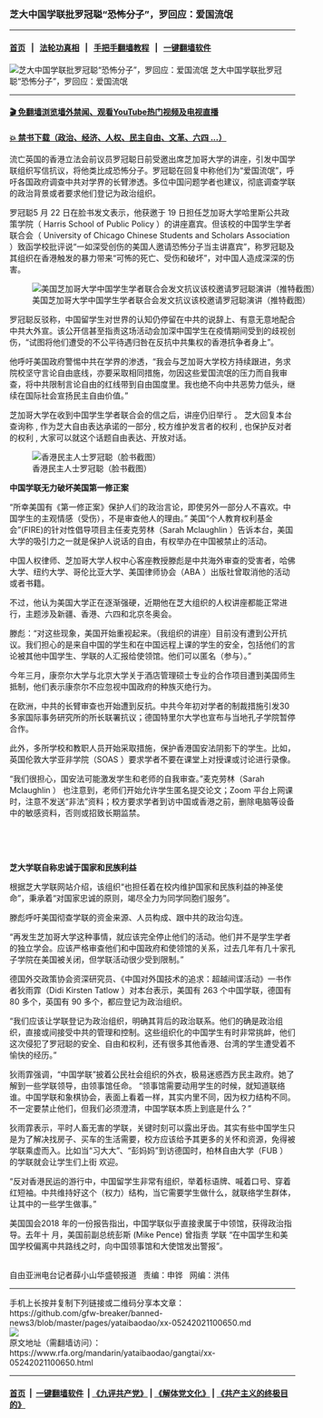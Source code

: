 ### 芝大中国学联批罗冠聪“恐怖分子”，罗回应：爱国流氓
------------------------

#### [首页](https://github.com/gfw-breaker/banned-news3/blob/master/README.md) &nbsp;&nbsp;|&nbsp;&nbsp; [法轮功真相](https://github.com/begood0513/basic/blob/master/README.md)  &nbsp;&nbsp;|&nbsp;&nbsp; [手把手翻墙教程](https://github.com/gfw-breaker/guides/wiki)  &nbsp;&nbsp;|&nbsp;&nbsp; [一键翻墙软件](https://github.com/gfw-breaker/nogfw/blob/master/README.md)  



<div id="headerimg">
 <img alt="芝大中国学联批罗冠聪“恐怖分子”，罗回应：爱国流氓" src="https://www.rfa.org/mandarin/yataibaodao/gangtai/xx-05242021100650.html/@@images/d501319d-5c5e-4e45-bf14-72aba41e0f9d.jpeg" title="芝大中国学联批罗冠聪“恐怖分子”，罗回应：爱国流氓"/>
 <span class="lead_image_caption">
  芝大中国学联批罗冠聪“恐怖分子”，罗回应：爱国流氓
 </span>
 <!-- zoomattribute -->
</div>

<hr/>


#### [ 🎬  免翻墙浏览墙外禁闻、观看YouTube热门视频及电视直播](https://github.com/gfw-breaker/HelloWorld)

#### [ 💥  禁书下载（政治、经济、人权、民主自由、文革、六四 ...）](https://github.com/gfw-breaker/books/blob/master/README.md)

<div id="storytext">
 <p>
 </p>
 <p>
  流亡英国的香港立法会前议员罗冠聪日前受邀出席芝加哥大学的讲座，引发中国学联组织写信抗议，将他类比成恐怖分子。罗冠聪在回复中称他们为“爱国流氓”，呼吁各国政府调查中共对学界的长臂渗透。多位中国问题学者也建议，彻底调查学联的政治背景或者要求他们登记为政治组织。
 </p>
 <p>
  罗冠聪5
  <span>
   月
  </span>
  22
  <span>
   日在脸书发文表示，他获邀于
  </span>
  19
  <span>
   日担任芝加哥大学哈里斯公共政策学院（
  </span>
  Harris School of Public Policy
  <span>
   ）的讲座嘉宾。但该校的中国学生学者联合会（
  </span>
  University of Chicago Chinese Students and Scholars Association
  <span>
   ）致函学校批评说“一如深受创伤的美国人邀请恐怖分子当主讲嘉宾”，称罗冠聪及其组织在香港触发的暴力带来“可怖的死亡、受伤和破坏”，对中国人造成深深的伤害。
  </span>
 </p>
 <p>
  <span>
   <figure class="image-richtext image-inline captioned" style="width:620px;">
    <img alt="美国芝加哥大学中国学生学者联合会发文抗议该校邀请罗冠聪演讲（推特截图）" src="https://www.rfa.org/mandarin/yataibaodao/gangtai/xx-05242021100650.html/xx0524.jpg/@@images/9a9bf014-9bc7-4239-8c92-2cf133422ab1.jpeg" title="xx0524.jpg"/>
    <figcaption class="image-caption">
     美国芝加哥大学中国学生学者联合会发文抗议该校邀请罗冠聪演讲（推特截图）
    </figcaption>
    <small>
    </small>
   </figure>
  </span>
 </p>
 <p>
  罗冠聪反驳称，中国留学生对世界的认知仍停留在中共的说辞上、有意无意地配合中共大外宣。该公开信甚至指责这场活动会加深中国学生在疫情期间受到的歧视创伤，“试图将他们遭受的不公平待遇归咎在反抗中共集权的香港抗争者身上”。
 </p>
 <p>
  他呼吁美国政府警惕中共在学界的渗透，“我会与芝加哥大学校方持续跟进，务求院校坚守言论自由底线，亦要采取相同措施，勿因这些爱国流氓的压力而自我审查，将中共限制言论自由的红线带到自由国度里。我也绝不向中共恶势力低头，继续在国际社会宣扬民主自由价值。”
 </p>
 <p>
  <span>
   <span>
    芝加哥大学在收到中国学生学者联合会的信之后，讲座仍旧举行
   </span>
   <span>
    。
   </span>
   <span>
    芝大回复本台查询称
   </span>
   <span>
    ,
   </span>
   <span>
    作为芝大自由表达承诺的一部分
   </span>
   <span>
    ,
   </span>
   <span>
    校方维护发言者的权利
   </span>
   <span>
    ,
   </span>
   <span>
    也保护反对者的权利
   </span>
   <span>
    ,
   </span>
   <span>
    大家可以就这个话题自由表达、开放对话。
   </span>
  </span>
 </p>
 <p>
  <span>
   <span>
    <figure class="image-richtext image-inline captioned" style="width:620px;">
     <img alt="香港民主人士罗冠聪（脸书截图）" src="https://www.rfa.org/mandarin/yataibaodao/gangtai/xx-05242021100650.html/xx0524b.jpg/@@images/0927dd58-a052-4211-b83b-0226d154de03.jpeg" title="xx0524b.jpg"/>
     <figcaption class="image-caption">
      香港民主人士罗冠聪（脸书截图）
     </figcaption>
     <small>
     </small>
    </figure>
   </span>
  </span>
 </p>
 <p>
  <strong>
   中国学联无力破坏美国第一修正案
  </strong>
 </p>
 <p>
  “所幸美国有《第一修正案》保护人们的政治言论，即使另外一部分人不喜欢。中国学生的主观情感（受伤），不是审查他人的理由。” 美国“个人教育权利基金会”(FIRE)的针对性倡导项目主任麦克劳林（Sarah Mclaughlin
  <span>
   ）告诉本台，美国大学的吸引力之一就是保护人说话的自由，有权举办在中国被禁止的活动。
  </span>
 </p>
 <p>
  中国人权律师、芝加哥大学人权中心客座教授滕彪是中共海外审查的受害者，哈佛大学、纽约大学、哥伦比亚大学、美国律师协会（ABA
  <span>
   ）出版社曾取消他的活动或者书籍。
  </span>
 </p>
 <p>
  不过，他认为美国大学正在逐渐强硬，近期他在芝大组织的人权讲座都能正常进行，主题涉及新疆、香港、六四和北京冬奥会。
 </p>
 <p>
  滕彪：“对这些现象，美国开始重视起来。（我组织的讲座）目前没有遭到公开抗议。我们担心的是来自中国的学生和在中国远程上课的学生的安全，包括他们的言论被其他中国学生、学联的人汇报给使领馆。他们可以匿名（参与）。”
 </p>
 <p>
  今年三月，康奈尔大学与北京大学关于酒店管理硕士专业的合作项目遭到美国师生抵制，他们表示康奈尔不应忽视中国政府的种族灭绝行为。
 </p>
 <p>
  在欧洲，中共的长臂审查也开始遭到反抗。中共今年初对学者的制裁措施引发30
  <span>
   多家国际事务研究所的所长联署抗议；德国特里尔大学也宣布与当地孔子学院暂停合作。
  </span>
 </p>
 <p>
  此外，多所学校和教职人员开始采取措施，保护香港国安法阴影下的学生。比如，英国伦敦大学亚非学院（SOAS
  <span>
   ）要求学者不要在课堂上对授课或讨论进行录像。
  </span>
 </p>
 <p>
  “我们很担心，国安法可能激发学生和老师的自我审查。”麦克劳林（Sarah Mclaughlin
  <span>
   ）
  </span>
  也注意到，老师们开始允许学生匿名提交论文；Zoom
  <span>
   平台上网课时，注意不发送“非法”资料；校方要求学者到访中国或香港之前，删除电脑等设备中的敏感资料，否则或招致长期监禁。
  </span>
 </p>
 <p>
  <br/>
 </p>
 <p>
  <br/>
 </p>
 <p>
  <strong>
   芝大学联自称忠诚于国家和民族利益
  </strong>
 </p>
 <p>
  根据芝大学联网站介绍，该组织“也担任着在校内维护国家和民族利益的神圣使命”，秉承着“对国家忠诚的原则，竭尽全力为同学同胞们服务”。
 </p>
 <p>
  滕彪呼吁美国彻查学联的资金来源、人员构成、跟中共的政治勾连。
 </p>
 <p>
  “再发生芝加哥大学这种事情，就应该完全停止他们的活动。他们并不是学生学者的独立学会。应该严格审查他们和中国政府和使领馆的关系，过去几年有几十家孔子学院在美国被关闭，但学联活动很少受到限制。”
 </p>
 <p>
  德国外交政策协会资深研究员、《中国对外国技术的追求：超越间谍活动》一书作者狄雨霏（Didi Kirsten Tatlow
  <span>
   ）对本台表示，美国有
  </span>
  263
  <span>
   个中国学联，德国有
  </span>
  80
  <span>
   多个，英国有
  </span>
  90
  <span>
   多个，都应登记为政治组织。
  </span>
 </p>
 <p>
  “我们应该让学联登记为政治组织，明确其背后的政治联系。他们的确是政治组织，直接或间接受中共的管理和控制。这些组织化的中国学生有时非常挑衅，他们这次侵犯了罗冠聪的安全、自由和权利，还有很多其他香港、台湾的学生遭受着不愉快的经历。”
 </p>
 <p>
  狄雨霏强调，“中国学联”披着公民社会组织的外衣，极易迷惑西方民主政府。她了解到一些学联领导，由领事馆任命。 “领事馆需要动用学生的时候，就知道联络谁。中国学联和象棋协会，表面上看着一样，其实内里不同，因为权力结构不同。不一定要禁止他们，但我们必须澄清，中国学联本质上到底是什么？”
 </p>
 <p>
  狄雨霏表示，平时人畜无害的学联，关键时刻可以露出牙齿。其实有些中国学生只是为了解决找房子、买车的生活需要，校方应该给予其更多的关怀和资源，免得被学联乘虚而入。比如当“习大大”、“彭妈妈”到访德国时，柏林自由大学（FUB
  <span>
   ）的学联就会让学生们上街
  </span>
  欢迎。
 </p>
 <p>
  “反对香港民运的游行中，中国留学生非常有组织，举着标语牌、喊着口号、穿着红短袖。中共维持好这个（权力）结构，当它需要学生做什么，就联络学生群体，让其中的一些学生做事。”
 </p>
 <p>
  美国国会2018
  <span>
   年的一份报告指出，中国学联似乎直接隶属于中领馆，获得政治指导。去年十
  </span>
  <span>
   月，美国前副总统彭斯
  </span>
  (Mike Pence)
  <span>
   曾指责
  </span>
  <span>
   学联
  </span>
  “在中国学生和美国学校偏离中共路线之时，向中国领事馆和大使馆发出警报”。
 </p>
 <p>
  <br/>
  自由亚洲电台记者薛小山华盛顿报道   责编：申铧   网编：洪伟
 </p>
</div>

<hr/>
手机上长按并复制下列链接或二维码分享本文章：<br/>
https://github.com/gfw-breaker/banned-news3/blob/master/pages/yataibaodao/xx-05242021100650.md <br/>
<a href='https://github.com/gfw-breaker/banned-news3/blob/master/pages/yataibaodao/xx-05242021100650.md'><img src='https://github.com/gfw-breaker/banned-news3/blob/master/pages/yataibaodao/xx-05242021100650.md.png'/></a> <br/>
原文地址（需翻墙访问）：https://www.rfa.org/mandarin/yataibaodao/gangtai/xx-05242021100650.html


------------------------
#### [首页](https://github.com/gfw-breaker/banned-news3/blob/master/README.md) &nbsp;|&nbsp; [一键翻墙软件](https://github.com/gfw-breaker/nogfw/blob/master/README.md) &nbsp;| [《九评共产党》](https://github.com/gfw-breaker/9ping.md/blob/master/README.md#九评之一评共产党是什么) | [《解体党文化》](https://github.com/gfw-breaker/jtdwh.md/blob/master/README.md) | [《共产主义的终极目的》](https://github.com/gfw-breaker/gczydzjmd.md/blob/master/README.md)


<img src='http://gfw-breaker.win/banned-news3/pages/yataibaodao/xx-05242021100650.md' width='0px' height='0px'/>